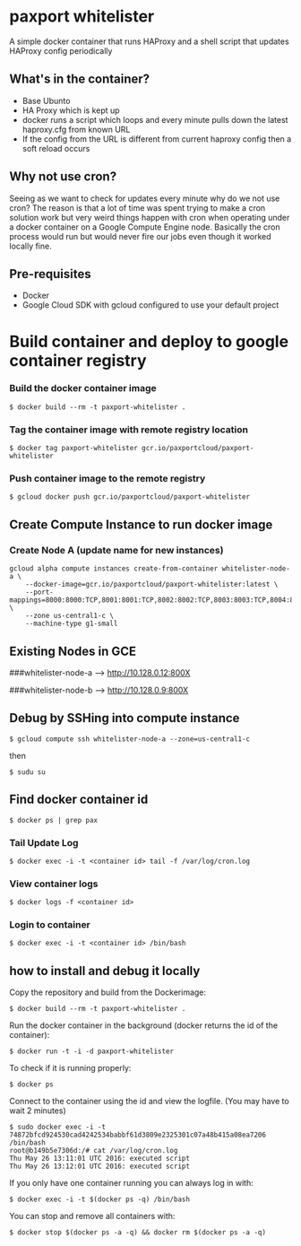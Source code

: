 # paxport whitelister
A simple docker container that runs HAProxy and a shell script that updates HAProxy config periodically

## What's in the container?

* Base Ubunto
* HA Proxy which is kept up
* docker runs a script which loops and every minute pulls down the latest haproxy.cfg from known URL
* If the config from the URL is different from current haproxy config then a soft reload occurs

## Why not use cron?

Seeing as we want to check for updates every minute why do we not use cron? The reason is that a lot of time
was spent trying to make a cron solution work but very weird things happen with cron when operating under a
docker container on a Google Compute Engine node. Basically the cron process would run but would never fire
our jobs even though it worked locally fine.

## Pre-requisites

* Docker
* Google Cloud SDK with gcloud configured to use your default project

# Build container and deploy to google container registry

### Build the docker container image
`$ docker build --rm -t paxport-whitelister . `

### Tag the container image with remote registry location
`$ docker tag paxport-whitelister gcr.io/paxportcloud/paxport-whitelister `

### Push container image to the remote registry
`$ gcloud docker push gcr.io/paxportcloud/paxport-whitelister `

    
## Create Compute Instance to run docker image


### Create Node A (update name for new instances)

    gcloud alpha compute instances create-from-container whitelister-node-a \
        --docker-image=gcr.io/paxportcloud/paxport-whitelister:latest \
        --port-mappings=8000:8000:TCP,8001:8001:TCP,8002:8002:TCP,8003:8003:TCP,8004:8004:TCP,8005:8005:TCP,8006:8006:TCP,8007:8007:TCP,8008:8008:TCP,8009:8009:TCP \
        --zone us-central1-c \
        --machine-type g1-small
        
## Existing Nodes in GCE

###whitelister-node-a --> http://10.128.0.12:800X

###whitelister-node-b --> http://10.128.0.9:800X


## Debug by SSHing into compute instance

```
$ gcloud compute ssh whitelister-node-a --zone=us-central1-c
```

then

```
$ sudu su
```

## Find docker container id

```
$ docker ps | grep pax
```

### Tail Update Log

```
$ docker exec -i -t <container id> tail -f /var/log/cron.log
```

### View container logs

```
$ docker logs -f <container id>
```

### Login to container

```
$ docker exec -i -t <container id> /bin/bash
```    

## how to install and debug it locally
Copy the repository and build from the Dockerimage:

`$ docker build --rm -t paxport-whitelister . `

Run the docker container in the background (docker returns the id of the container):

```
$ docker run -t -i -d paxport-whitelister
```

To check if it is running properly:

```
$ docker ps
```

Connect to the container using the id and view the logfile. (You may have to wait 2 minutes)

    $ sudo docker exec -i -t 74872bfcd924530cad4242534babbf61d3809e2325301c07a48b415a08ea7206 /bin/bash 
    root@b149b5e7306d:/# cat /var/log/cron.log
    Thu May 26 13:11:01 UTC 2016: executed script
    Thu May 26 13:12:01 UTC 2016: executed script


If you only have one container running you can always log in with:

```
$ docker exec -i -t $(docker ps -q) /bin/bash
```    

You can stop and remove all containers with:

```
$ docker stop $(docker ps -a -q) && docker rm $(docker ps -a -q)
```

